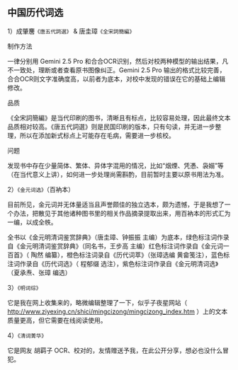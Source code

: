 ## 中国历代词选

1）成肇麐`《唐五代詞選》` & 唐圭璋`《全宋詞簡編》`

制作方法

一律分别用 Gemini 2.5 Pro 和合合OCR识别，然后对校两种模型的输出结果，凡不一致处，理断或者查看原书图像纠正。Gemini 2.5 Pro 输出的格式比较完善，合合OCR则文字准确度高，以前者为底本，对校中发现的错误在它的基础上编辑修改。

品质

《全宋詞簡編》是当代印刷的图书，清晰且有标点，比较容易处理，因此最终文本品质相对较高。《唐五代詞選》则是民国印刷的版本，只有句读，并无进一步整理，所以在添加新式标点上可能存在毛病，需要进一步核校。

问题

发现书中存在少量简体、繁体、异体字混用的情况，比如“烟煙、凭慿、袅嫋”等（在当代意义上讲），如何进一步处理尚需斟酌，目前暂时主要以原书用法为准。

2）`《金元词选》`（百衲本）

目前所见，金元词并无体量适当且声誉颇佳的独立选本，颇为遗憾，于是我想了一个办法，把散见于其他诸种图书里的相关作品摘录提取出来，用百衲本的形式汇为一编，以成全帙。

全书以《金元明清词鉴赏辞典》（唐圭璋、钟振振 主编）为底本，绿色标注词作录自《金元明清词鉴赏辞典》（同名书，王步高 主编）红色标注词作录自《金元词一百首》（ 陶然 编纂），橙色标注词录自《历代词萃》（张璋选编 黄畲笺注），蓝色标注词作录自《历代词选》（ 程郁缀 选注），紫色标注词作录自《金元明清词选》（夏承焘、张璋 编选）

3）`《明词综》`

它是我在网上收集来的，略微编辑整理了一下，似乎子夜星网站（ http://www.ziyexing.cn/shici/mingcizong/mingcizong_index.htm ）上的文本质量更高，但它需要在线阅读使用。

4）`《清词菁华》`

它是网友 胡羁子 OCR、校对的，友情赠送予我，在此公开分享，想必也没什么冒犯。
